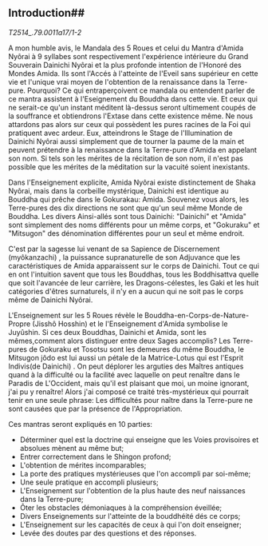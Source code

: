 ## Introduction##
*T2514_.79.0011a17/1-2*

A mon humble avis, le Mandala des 5 Roues et celui du Mantra d'Amida Nyôrai à 9 syllabes sont respectivement l'expérience intérieure du Grand Souverain Dainichi Nyôrai et la plus profonde intention de l'Honoré des Mondes Amida. Ils sont l'Accés à l'atteinte de l'Eveil sans supérieur en cette vie et l'unique vrai moyen de l'obtention de la renaissance dans la Terre-pure.
Pourquoi? Ce qui entraperçoivent ce mandala ou entendent parler de ce mantra assistent à l'Eseignement du Bouddha dans cette vie. Et ceux qui ne serait-ce qu'un instant méditent là-dessus seront ultimement coupés de la souffrance et obtiendrons l'Extase dans cette existence même. Ne nous attardons pas alors sur ceux qui possèdent les pures racines de la Foi qui pratiquent avec ardeur. Eux, atteindrons le Stage de l'Illumination de Dainichi Nyôrai aussi simplement que de tourner la paume de la main et peuvent prétendre à la renaissance dans la Terre-pure d'Amida en appelant son nom. Si tels son les mérites de la récitation de son nom, il n'est pas possible que les mérites de la méditation sur la vacuité soient inexistants.

Dans l'Enseignement explicite, Amida Nyôrai existe distinctement de Shaka Nyôrai, mais dans la corbeille mystérique, Dainichi est identique au Bouddha qui prêche dans le Gokurakau: Amida.
Souvenez vous alors, les Terre-pures des dix directions ne sont que qu'un seul même Monde de Bouddha. Les divers Ainsi-allés sont tous Dainichi: "Dainichi" et "Amida" sont simplement des noms différents pour un même corps, et "Gokuraku" et "Mitsugon" des dénomination différentes pour un seul et même endroit.

C'est par la sagesse lui venant de sa Sapience de Discernement (myôkanzachi) , la puissance supranaturelle de son Adjuvance que les caractéristiques de Amida apparaissent sur le corps de Dainichi. Tout ce qui en ont l'intuition savent que tous les Bouddhas, tous les Boddhisattva quelle que soit l'avancée de leur carrière, les Dragons-célestes, les Gaki et les huit catégories d'êtres surnaturels, il n'y en a aucun qui ne soit pas le corps même de Dainichi Nyôrai.

L'Enseignement sur les 5 Roues révèle le Bouddha-en-Corps-de-Nature-Propre (Jisshô Hosshin)  et le l'Enseignement d'Amida symbolise le Juyûshin. Si ces deux Bouddhas, Dainichi et Amida, sont les mêmes,comment alors distinguer entre deux Sages accomplis?
Les Terre-pures de Gokuraku et Tosotsu sont les demeures du même Bouddha, le Mitsugon jôdo est lui aussi un pétale de la Matrice-Lotus qui est  l'Esprit Indivis(de Dainichi) .
On peut déplorer les arguties des Maîtres antiques quand à la difficulté ou la facilité avec laquelle on peut renaître dans le Paradis de L'Occident, mais qu'il est plaisant que moi, un moine ignorant, j'ai pu y renaître! Alors j'ai composé ce traité très-mystérieux qui pourrait tenir en une seule phrase: Les difficultés pour naître dans la Terre-pure ne sont causées que par la présence de l'Appropriation. 

Ces mantras seront expliqués en 10 parties:
* Déterminer quel est la doctrine qui enseigne que les Voies provisoires et absolues mènent au même but; 
* Entrer correctement dans le Shingon profond; 
* L'obtention de mérites incomparables;
* La porte des pratiques mystérieuses que l'on accompli par soi-même;
* Une seule pratique en accompli plusieurs;
* L'Enseignement sur l'obtention de la plus haute des neuf naissances dans la Terre-pure;
* Ôter les obstacles démoniaques à la compréhension éveillée;
* Divers Enseignements sur l'atteinte de la bouddhéité dés ce corps;
* L'Enseignement sur les capacités de ceux à qui l'on doit enseigner;
* Levée des doutes par des questions et des réponses.
